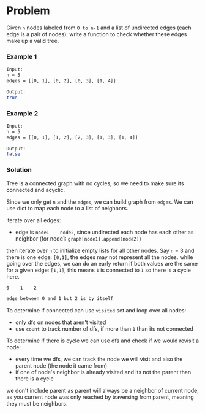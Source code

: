 # Problem

Given `n` nodes labeled from `0 to n-1` and a list of undirected edges (each edge is a pair of nodes), write a function to check whether these edges make up a valid tree.

### Example 1

```bash
Input:
n = 5
edges = [[0, 1], [0, 2], [0, 3], [1, 4]]

Output:
true
```

### Example 2

```bash
Input:
n = 5
edges = [[0, 1], [1, 2], [2, 3], [1, 3], [1, 4]]

Output:
false
```

### Solution

Tree is a connected graph with no cycles, so we need to make sure its connected and acyclic.

Since we only get `n` and the `edges`, we can build graph from `edges`. We can use dict to map each node to a list of neighbors.

iterate over all edges:

- edge is `node1 -- node2`, since undirected each node has each other as neighbor (for node1: `graph[node1].append(node2)`)

then iterate over `n` to initialize empty lists for all other nodes. Say `n` = 3 and there is one edge: `[0,1]`, the edges may not represent
all the nodes.
while going over the edges, we can do an early return if both values are the same for a given edge: `[1,1]`, this means `1` is connected
to `1` so there is a cycle here.

```bash
0 -- 1    2

edge between 0 and 1 but 2 is by itself
```

To determine if connected can use `visited` set and loop over all nodes:

- only dfs on nodes that aren't visited
- use `count` to track number of dfs, if more than `1` than its not connected

To determine if there is cycle we can use dfs and check if we would revisit a node:

- every time we dfs, we can track the node we will visit and also the parent node (the node it came from)
- if one of node's neighbor is already visited and its not the parent than there is a cycle

we don't include parent as parent will always be a neighbor of current node, as you current node was only reached by traversing from parent, meaning they must be neighbors.
